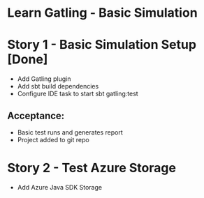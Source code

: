 # Learn Gatling - Basic Simulation

# Story 1 - Basic Simulation Setup [Done]
- Add Gatling plugin
- Add sbt build dependencies
- Configure IDE task to start sbt gatling:test
## Acceptance: 
- Basic test runs and generates report
- Project added to git repo

# Story 2 - Test Azure Storage
- Add Azure Java SDK Storage   